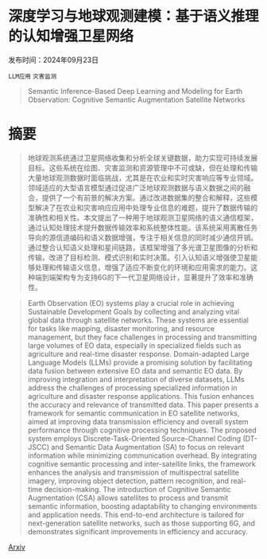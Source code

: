 # 深度学习与地球观测建模：基于语义推理的认知增强卫星网络

发布时间：2024年09月23日

`LLM应用` `灾害监测`

> Semantic Inference-Based Deep Learning and Modeling for Earth Observation: Cognitive Semantic Augmentation Satellite Networks

# 摘要

> 地球观测系统通过卫星网络收集和分析全球关键数据，助力实现可持续发展目标。这些系统在绘图、灾害监测和资源管理中不可或缺，但在处理和传输大量地球观测数据时面临挑战，尤其是在农业和实时灾害响应等专业领域。领域适应的大型语言模型通过促进广泛地球观测数据与语义数据之间的融合，提供了一个有前景的解决方案。通过改进数据集的整合和解释，这些模型解决了在农业和灾害响应应用中处理专业信息的难题，提升了数据传输的准确性和相关性。本文提出了一种用于地球观测卫星网络的语义通信框架，通过认知处理技术提升数据传输效率和系统整体性能。该系统采用离散任务导向的源信道编码和语义数据增强，专注于相关信息的同时减少通信开销。通过整合认知语义处理和星间链路，该框架增强了多光谱卫星图像的分析和传输，改进了目标检测、模式识别和实时决策。引入认知语义增强使卫星能够处理和传输语义信息，增强了适应不断变化的环境和应用需求的能力。这种端到端架构专为支持6G的下一代卫星网络设计，显著提升了效率和准确性。

> Earth Observation (EO) systems play a crucial role in achieving Sustainable Development Goals by collecting and analyzing vital global data through satellite networks. These systems are essential for tasks like mapping, disaster monitoring, and resource management, but they face challenges in processing and transmitting large volumes of EO data, especially in specialized fields such as agriculture and real-time disaster response. Domain-adapted Large Language Models (LLMs) provide a promising solution by facilitating data fusion between extensive EO data and semantic EO data. By improving integration and interpretation of diverse datasets, LLMs address the challenges of processing specialized information in agriculture and disaster response applications. This fusion enhances the accuracy and relevance of transmitted data. This paper presents a framework for semantic communication in EO satellite networks, aimed at improving data transmission efficiency and overall system performance through cognitive processing techniques. The proposed system employs Discrete-Task-Oriented Source-Channel Coding (DT-JSCC) and Semantic Data Augmentation (SA) to focus on relevant information while minimizing communication overhead. By integrating cognitive semantic processing and inter-satellite links, the framework enhances the analysis and transmission of multispectral satellite imagery, improving object detection, pattern recognition, and real-time decision-making. The introduction of Cognitive Semantic Augmentation (CSA) allows satellites to process and transmit semantic information, boosting adaptability to changing environments and application needs. This end-to-end architecture is tailored for next-generation satellite networks, such as those supporting 6G, and demonstrates significant improvements in efficiency and accuracy.

[Arxiv](https://arxiv.org/abs/2409.15246)